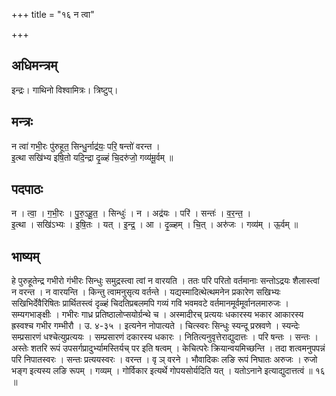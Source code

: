 +++
title = "१६ न त्वा"

+++
## अधिमन्त्रम्
इन्द्रः। गाथिनो विश्वामित्रः। त्रिष्टुप्।

## मन्त्रः
न त्वा॑ गभी॒रः पु॑रुहूत॒ सिन्धु॒र्नाद्र॑यः॒ परि॒ षन्तो॑ वरन्त ।  
इ॒त्था सखि॑भ्य इषि॒तो यदि॒न्द्रा दृ॒ळ्हं चि॒दरु॑जो॒ गव्य॑मू॒र्वम् ॥

## पदपाठः
न । त्वा॒ । ग॒भी॒रः । पु॒रु॒ऽहू॒त॒ । सिन्धुः॑ । न । अद्र॑यः । परि॑ । सन्तः॑ । व॒र॒न्त॒ ।  
इ॒त्था । सखि॑ऽभ्यः । इ॒षि॒तः । यत् । इ॒न्द्र॒ । आ । दृ॒ळ्हम् । चि॒त् । अरु॑जः । गव्य॑म् । ऊ॒र्वम् ॥

## भाष्यम्
हे पुरुहूतेन्द्र गभीरो गंभीरः सिन्धुः समुद्रस्त्वा त्वां न वारयति । ततः परि परितो वर्तमानाः सन्तोऽद्रयः शैलास्त्वां न वरन्त । न वारयन्ति । किन्तु त्वामनुसृत्य वर्तन्ते । यद्यस्मादित्थेत्थमनेन प्रकारेण सखिभ्यः सखिभिर्देवैरिषितः प्रार्थितस्त्वं दृळ्हं चिदतिप्रबलमपि गव्यं गवि भवमवटे वर्तमानमूर्वमूर्वानलमारुजः । सम्यगभाङ्क्षीः । गभीरः गाध्र प्रतिष्ठालोप्सयोर्ग्रन्थे च । अस्मादीरच् प्रत्ययः धकारस्य भकार आकारस्य ह्रस्वश्च गभीर गम्भीरौ । उ. ४-३५ । इत्यनेन नोपात्यते । चित्स्वरः सिन्धुः स्यन्दू प्रस्रवणे । स्यन्देः सम्प्रसारणं धश्चेत्युप्रत्ययः । सम्प्रसारणं दकारस्य धकारः । नितित्यनुवृत्तेराद्युदात्तः । परि षन्तः । सन्तः । अस्तेः शतरि रूपं उपसर्गप्रादुर्भ्यामस्तिर्यच् पर इति षत्वम् । केचित्परेः क्रियान्वयमिच्छन्ति । तदा शत्वमनुपपन्नं परि निपातस्वरः । सन्तः प्रत्ययस्वरः । वरन्त । वृ ञ् वरने । भौवादिकः लङि रूपं निघातः अरुजः । रुजो भङ्ग इत्यस्य लङि रूपम् । गव्यम् । गोर्विकार इत्यर्थे गोपयसोर्यदिति यत् । यतोऽनाने इत्याद्युदात्तत्वं ॥ १६ ॥